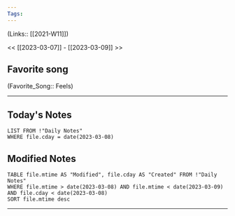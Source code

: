 ```yaml
---
Tags:
---
```

(Links:: [[2021-W11]])

<< [[2023-03-07]] - [[2023-03-09]] >>
## Favorite song
(Favorite_Song:: Feels)

___
## Today's Notes
```dataview
LIST FROM !"Daily Notes"
WHERE file.cday = date(2023-03-08)
```
## Modified Notes
```dataview
TABLE file.mtime AS "Modified", file.cday AS "Created" FROM !"Daily Notes" 
WHERE file.mtime > date(2023-03-08) AND file.mtime < date(2023-03-09) AND file.cday < date(2023-03-08)
SORT file.mtime desc
```
___
